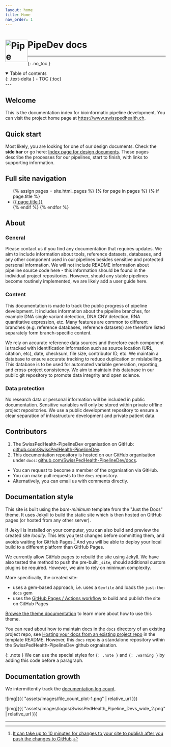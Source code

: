 ```yaml
---
layout: home
title: Home
nav_order: 1
---
```


<h1
style="display:center;">
    <img
    style="float: left; padding-top: 1px"
    src="{{ "assets/images/logos/SwissPedHealth_Pipeline_Devs.png" | relative_url }}"
    alt="Pipe dev logo image"
    width="70"
    />
PipeDev docs
</h1>

---

{: .no_toc }
<details open markdown="block">
  <summary>
    Table of contents
  </summary>
  {: .text-delta }
- TOC
{:toc}
</details>
---

<!-- width="100% -->


## Welcome

This is the documentation index for bioinformatic pipeline development.
You can visit the project home page at
<https://www.swisspedhealth.ch>.

## Quick start

Most likely, you are looking for one of our design documents. 
Check the **side bar** or go here: [Index page for design documents](pages/design_doc/design_doc.html).
These pages describe the processes for our pipelines, start to finish, with links to supporting information.

## Full site navigation

<div class="nav-columns specific-grid">
  <ul>
  {% assign pages = site.html_pages  %}
  {% for page in pages %}
    {% if page.title %}
      <li><a href="{{ page.url | relative_url }}">{{ page.title }}</a></li>
    {% endif %}
  {% endfor %}
  </ul>
</div>

## About

### General


Please contact us if you find any documentation that requires updates. 
We aim to include information about tools, reference datasets, databases, and any other component used in our pipelines besides sensitive and protected personal information. 
We will not include README information about pipeline source code here - this information should be found in the individual project repositories.
However, should any stable pipelines become routinely implemented, we are likely add a user guide here. 

### Content

This documentation is made to track the public progress of pipeline development.
It includes information about the pipeline branches, for example DNA single variant detection, DNA CNV detection, RNA quantitative expression, etc.
Many features are common to different branches (e.g. reference databases, reference datasets) are therefore listed separately form branch-specific content. 

We rely on accurate reference data sources and therefore each component is tracked with identification information such as source location (URL, citation, etc), date, checksum, file size, contributor ID, etc. 
We maintain a database to ensure accurate tracking to reduce duplication or mislabelling.
This database is to be used for automated variable generation, reporting, and cross-project consistency.
We aim to maintain this database in our public git repository to promote data integrity and open science.

### Data protection

No research data or personal information will be included in public documentation.
Sensitive variables will only be stored within private offline project repositories.
We use a public development repository to ensure a clear separation of infrastructure development and private patient data.

## Contributors
1. The SwissPedHealth-PipelineDev organisation on GitHub:
[github.com/SwissPedHealth-PipelineDev](https://github.com/SwissPedHealth-PipelineDev). 
2. This documentation repository is hosted on our GitHub organisation under `docs`:
[github.com/SwissPedHealth-PipelineDev/docs](https://github.com/SwissPedHealth-PipelineDev/docs).

* You can request to become a member of the organisation via GitHub. 
* You can make pull requests to the `docs` repository.
* Alternatively, you can email us with comments directly.

## Documentation style

This site is built using the *bare-minimum* template from the 
"Just the Docs" theme. 
It uses Jekyll to build the static site which is then hosted on GitHub pages (or hosted from any other server).

If Jekyll is installed on your computer, you can also build and preview the created site *locally*. This lets you test changes before committing them, and avoids waiting for GitHub Pages.[^1] And you will be able to deploy your local build to a different platform than GitHub Pages.

We currently allow GitHub pages to rebuild the site using Jekyll.
We have also tested the method to push the pre-built `_site`, should additional custom plugins be required. However, we aim to rely on minimum complexity. 

More specifically, the created site:

- uses a gem-based approach, i.e. uses a `Gemfile` and loads the `just-the-docs` gem
- uses the [GitHub Pages / Actions workflow] to build and publish the site on GitHub Pages

[Browse the theme documentation][Just the Docs] to learn more about how to use this theme.

You can read about how to maintain docs in the `docs` directory of an existing project repo, see [Hosting your docs from an existing project repo](https://github.com/just-the-docs/just-the-docs-template/blob/main/README.md#hosting-your-docs-from-an-existing-project-repo) in the template README.
However, this `docs` repo is a standalone repository within the SwissPedHealth-PipelineDev github orgnaisation.

{: .note }
We can use the special styles for `{: .note }` and `{: .warning }` by adding this code before a paragraph.


## Documentation growth
We intermittently track the [documentation log count](pages/file_count.html).

![img]({{ "assets/images/file_count_plot-1.png" | relative_url }})


![img]({{ "assets/images/logos/SwissPedHealth_Pipeline_Devs_wide_2.png" | relative_url }})


----

[^1]: [It can take up to 10 minutes for changes to your site to publish after you push the changes to GitHub](https://docs.github.com/en/pages/setting-up-a-github-pages-site-with-jekyll/creating-a-github-pages-site-with-jekyll#creating-your-site).

[Just the Docs]: https://just-the-docs.github.io/just-the-docs/
[GitHub Pages]: https://docs.github.com/en/pages
[README]: https://github.com/just-the-docs/just-the-docs-template/blob/main/README.md
[Jekyll]: https://jekyllrb.com
[GitHub Pages / Actions workflow]: https://github.blog/changelog/2022-07-27-github-pages-custom-github-actions-workflows-beta/
[use this template]: https://github.com/just-the-docs/just-the-docs-template/generate
